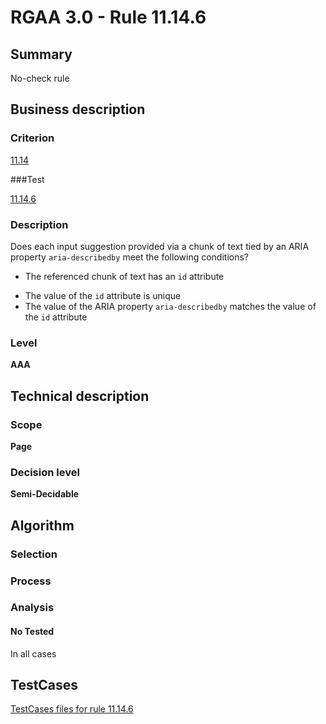 # RGAA 3.0 -  Rule 11.14.6

## Summary

No-check rule

## Business description

### Criterion

[11.14](http://asqatasun.github.io/RGAA--3.0--EN/RGAA3.0_Criteria_English_version_v1.html#crit-11-14)

###Test

[11.14.6](http://asqatasun.github.io/RGAA--3.0--EN/RGAA3.0_Criteria_English_version_v1.html#test-11-14-6)

### Description
Does each input suggestion provided via a
    chunk of text tied by an ARIA property
    <code>aria-describedby</code> meet the following conditions?
    <ul><li> The referenced chunk of
   text has an <code>id</code> attribute</li>
  <li> The value of the <code>id</code>
   attribute is unique</li>
  <li> The value of the ARIA
   property <code>aria-describedby</code> matches the value of the <code>id</code>
   attribute</li>
    </ul> 


### Level

**AAA**

## Technical description

### Scope

**Page**

### Decision level

**Semi-Decidable**

## Algorithm

### Selection

### Process

### Analysis

#### No Tested 

In all cases



##  TestCases 

[TestCases files for rule 11.14.6](https://github.com/Asqatasun/Asqatasun/tree/master/rules/rules-rgaa3.0/src/test/resources/testcases/rgaa30/Rgaa30Rule111406/) 


